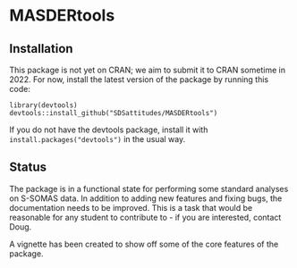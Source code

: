 # MASDERtools

## Installation

This package is not yet on CRAN; we aim to submit it to CRAN sometime in 2022. For now, install the latest version of the package by running this code:

```{r}
library(devtools)
devtools::install_github("SDSattitudes/MASDERtools")
```

If you do not have the devtools package, install it with `install.packages("devtools")` in the usual way.

## Status

The package is in a functional state for performing some standard analyses on S-SOMAS data. In addition to adding new features and fixing bugs, the documentation needs to be improved. This is a task that would be reasonable for any student to contribute to - if you are interested, contact Doug.

A vignette has been created to show off some of the core features of the package.
